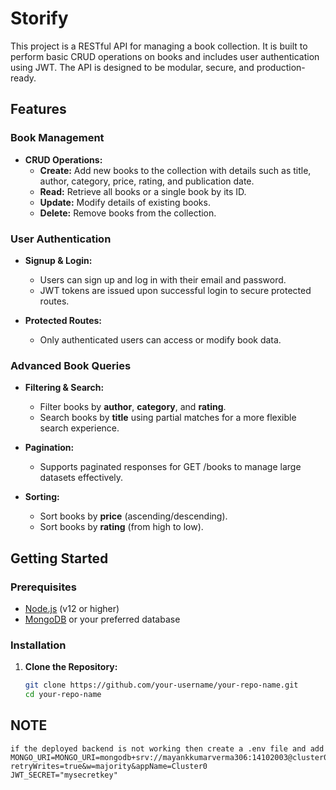 # Storify

This project is a RESTful API for managing a book collection. It is built to perform basic CRUD operations on books and includes user authentication using JWT. The API is designed to be modular, secure, and production-ready.

## Features

### Book Management
- **CRUD Operations:**  
  - **Create:** Add new books to the collection with details such as title, author, category, price, rating, and publication date.
  - **Read:** Retrieve all books or a single book by its ID.
  - **Update:** Modify details of existing books.
  - **Delete:** Remove books from the collection.

### User Authentication
- **Signup & Login:**  
  - Users can sign up and log in with their email and password.
  - JWT tokens are issued upon successful login to secure protected routes.
  
- **Protected Routes:**  
  - Only authenticated users can access or modify book data.

### Advanced Book Queries
- **Filtering & Search:**  
  - Filter books by **author**, **category**, and **rating**.
  - Search books by **title** using partial matches for a more flexible search experience.

- **Pagination:**  
  - Supports paginated responses for GET /books to manage large datasets effectively.

- **Sorting:**  
  - Sort books by **price** (ascending/descending).
  - Sort books by **rating** (from high to low).

## Getting Started

### Prerequisites
- [Node.js](https://nodejs.org/) (v12 or higher)
- [MongoDB](https://www.mongodb.com/) or your preferred database

### Installation

1. **Clone the Repository:**

   ```bash
   git clone https://github.com/your-username/your-repo-name.git
   cd your-repo-name
## NOTE 
    if the deployed backend is not working then create a .env file and add
    MONGO_URI=MONGO_URI=mongodb+srv://mayankkumarverma306:14102003@cluster0.8d9n9ew.mongodb.net/?retryWrites=true&w=majority&appName=Cluster0
    JWT_SECRET="mysecretkey"